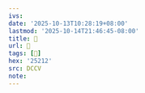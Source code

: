 ```yaml
---
ivs:
date: '2025-10-13T10:28:19+08:00'
lastmod: '2025-10-14T21:46:45-08:00'
title: 􄢛
url: 􄢛
tags: [𥈒]
hex: '25212'
src: DCCV
note:
---
```

